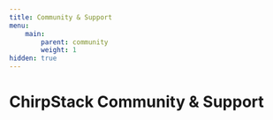 ```yaml
---
title: Community & Support
menu:
    main:
        parent: community
        weight: 1
hidden: true
---
```


# ChirpStack Community & Support
